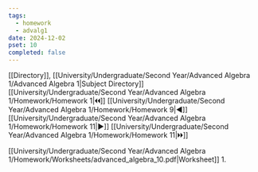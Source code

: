 ```yaml
---
tags:
  - homework
  - advalg1
date: 2024-12-02
pset: 10
completed: false
---
```

[[Directory]], [[University/Undergraduate/Second Year/Advanced Algebra 1/Advanced Algebra 1|Subject Directory]]
[[University/Undergraduate/Second Year/Advanced Algebra 1/Homework/Homework 1|🞀🞀]] [[University/Undergraduate/Second Year/Advanced Algebra 1/Homework/Homework 9|◀]] [[University/Undergraduate/Second Year/Advanced Algebra 1/Homework/Homework 11|▶]] [[University/Undergraduate/Second Year/Advanced Algebra 1/Homework/Homework 11|🞂🞂]]

[[University/Undergraduate/Second Year/Advanced Algebra 1/Homework/Worksheets/advanced_algebra_10.pdf|Worksheet]]
1. 
